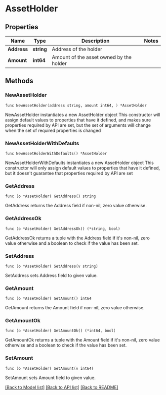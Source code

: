 # AssetHolder

## Properties

Name | Type | Description | Notes
------------ | ------------- | ------------- | -------------
**Address** | **string** | Address of the holder | 
**Amount** | **int64** | Amount of the asset owned by the holder | 

## Methods

### NewAssetHolder

`func NewAssetHolder(address string, amount int64, ) *AssetHolder`

NewAssetHolder instantiates a new AssetHolder object
This constructor will assign default values to properties that have it defined,
and makes sure properties required by API are set, but the set of arguments
will change when the set of required properties is changed

### NewAssetHolderWithDefaults

`func NewAssetHolderWithDefaults() *AssetHolder`

NewAssetHolderWithDefaults instantiates a new AssetHolder object
This constructor will only assign default values to properties that have it defined,
but it doesn't guarantee that properties required by API are set

### GetAddress

`func (o *AssetHolder) GetAddress() string`

GetAddress returns the Address field if non-nil, zero value otherwise.

### GetAddressOk

`func (o *AssetHolder) GetAddressOk() (*string, bool)`

GetAddressOk returns a tuple with the Address field if it's non-nil, zero value otherwise
and a boolean to check if the value has been set.

### SetAddress

`func (o *AssetHolder) SetAddress(v string)`

SetAddress sets Address field to given value.


### GetAmount

`func (o *AssetHolder) GetAmount() int64`

GetAmount returns the Amount field if non-nil, zero value otherwise.

### GetAmountOk

`func (o *AssetHolder) GetAmountOk() (*int64, bool)`

GetAmountOk returns a tuple with the Amount field if it's non-nil, zero value otherwise
and a boolean to check if the value has been set.

### SetAmount

`func (o *AssetHolder) SetAmount(v int64)`

SetAmount sets Amount field to given value.



[[Back to Model list]](../README.md#documentation-for-models) [[Back to API list]](../README.md#documentation-for-api-endpoints) [[Back to README]](../README.md)


